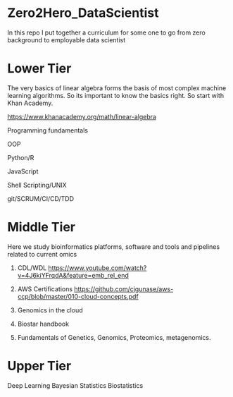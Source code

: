 # Zero2Hero_DataScientist
In this repo I put together a curriculum for some one to go from zero background to employable data scientist


# Lower Tier
The very basics of linear algebra forms the basis of most complex machine learning algorithms. So its important to know the basics right.
So start with Khan Academy.

https://www.khanacademy.org/math/linear-algebra

Programming fundamentals

OOP

Python/R

JavaScript

Shell Scripting/UNIX

git/SCRUM/CI/CD/TDD

# Middle Tier
Here we study bioinformatics platforms, software and tools and pipelines related to current omics

1. CDL/WDL
https://www.youtube.com/watch?v=4J6kiYFrqdA&feature=emb_rel_end


2. AWS Certifications
https://github.com/cjgunase/aws-ccp/blob/master/010-cloud-concepts.pdf

3. Genomics in the cloud


4. Biostar handbook

5. Fundamentals of Genetics, Genomics, Proteomics, metagenomics.


# Upper Tier
Deep Learning
Bayesian Statistics
Biostatistics




